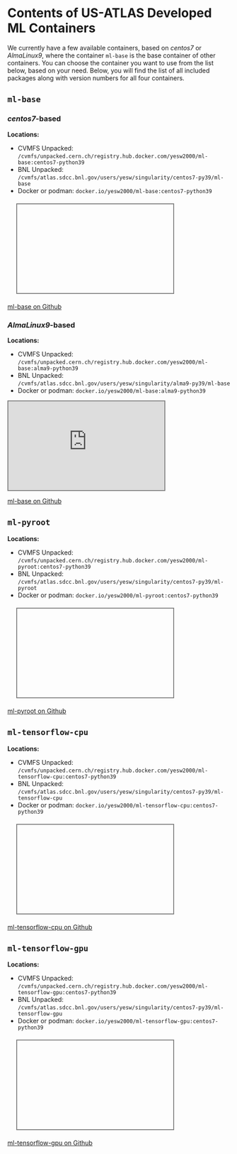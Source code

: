 # Contents of US-ATLAS Developed ML Containers

We currently have a few available containers, based on *centos7* or *AlmaLinux9*,
where the container `ml-base` is the base container of other containers.
You can choose the container you want to use from the list below, based on your need.
Below, you will find the list of all included packages along with version numbers for all four containers.

## `ml-base`

### *centos7*-based

**Locations:**

- CVMFS Unpacked: `/cvmfs/unpacked.cern.ch/registry.hub.docker.com/yesw2000/ml-base:centos7-python39`
- BNL Unpacked: `/cvmfs/atlas.sdcc.bnl.gov/users/yesw/singularity/centos7-py39/ml-base`
- Docker or podman: `docker.io/yesw2000/ml-base:centos7-python39`

<body>
<div style="width:70%; height:200px; margin:20px; border:2px solid grey; overflow-y:auto">
<script src="https://emgithub.com/embed-v2.js?target=https%3A%2F%2Fgithub.com%2Fusatlas%2FML-Containers%2Fblob%2Fmain%2Fcentos7%2Fml-base%2Fpython38%2Flist-of-pkgs-inside.txt&style=default&type=code&showFullPath=on"></script>
</div>
</body>

[ml-base on Github](https://github.com/usatlas/ML-Containers/tree/main/centos7/ml-base)

### *AlmaLinux9*-based

**Locations:**

- CVMFS Unpacked: `/cvmfs/unpacked.cern.ch/registry.hub.docker.com/yesw2000/ml-base:alma9-python39`
- BNL Unpacked: `/cvmfs/atlas.sdcc.bnl.gov/users/yesw/singularity/alma9-py39/ml-base`
- Docker or podman: `docker.io/yesw2000/ml-base:alma9-python39`

<body>
<iframe frameborder="0" scrolling="yes" style="width:70%; height:200px; border:2px solid grey;" allow="clipboard-write" src="https://emgithub.com/iframe.html?target=https%3A%2F%2Fgithub.com%2Fusatlas%2FML-Containers%2Fblob%2Fmain%2Falma9%2Fml-base%2Fpython39%2Flist-of-pkgs-inside.txt&style=default&type=code&showBorder=on&showLineNumbers=on&showCopy=on"></iframe>
</body>

[ml-base on Github](https://github.com/usatlas/ML-Containers/tree/main/alma9/ml-base)


## `ml-pyroot`

**Locations:**

- CVMFS Unpacked: `/cvmfs/unpacked.cern.ch/registry.hub.docker.com/yesw2000/ml-pyroot:centos7-python39`
- BNL Unpacked:	`/cvmfs/atlas.sdcc.bnl.gov/users/yesw/singularity/centos7-py39/ml-pyroot`
- Docker or podman: `docker.io/yesw2000/ml-pyroot:centos7-python39`

<body>
<div style="width:70%; height:200px; margin:20px; border:2px solid grey; overflow-y:auto">
<script src="https://emgithub.com/embed-v2.js?target=https%3A%2F%2Fgithub.com%2Fusatlas%2FML-Containers%2Fblob%2Fmain%2Fcentos7%2Fml-pyroot%2Fpython38%2Flist-of-pkgs-inside.txt&style=default&type=code&showFullPath=on"></script>
</div>
</body>

[ml-pyroot on Github](https://github.com/usatlas/ML-Containers/tree/main/centos7/ml-pyroot)

## `ml-tensorflow-cpu`

**Locations:**

- CVMFS Unpacked: `/cvmfs/unpacked.cern.ch/registry.hub.docker.com/yesw2000/ml-tensorflow-cpu:centos7-python39`
- BNL Unpacked:	`/cvmfs/atlas.sdcc.bnl.gov/users/yesw/singularity/centos7-py39/ml-tensorflow-cpu`
- Docker or podman: `docker.io/yesw2000/ml-tensorflow-cpu:centos7-python39`

<body>
<div style="width:70%; height:200px; margin:20px; border:2px solid grey; overflow-y:auto">
<script src="https://emgithub.com/embed-v2.js?target=https%3A%2F%2Fgithub.com%2Fusatlas%2FML-Containers%2Fblob%2Fmain%2Fcentos7%2Fml-tensorflow-cpu%2Fpython38%2Flist-of-pkgs-inside.txt&style=default&type=code&showFullPath=on"></script>
</div>
</body>

[ml-tensorflow-cpu on Github](https://github.com/usatlas/ML-Containers/tree/main/centos7/ml-tensorflow-cpu)

## `ml-tensorflow-gpu`

**Locations:**

- CVMFS Unpacked: `/cvmfs/unpacked.cern.ch/registry.hub.docker.com/yesw2000/ml-tensorflow-gpu:centos7-python39`
- BNL Unpacked: `/cvmfs/atlas.sdcc.bnl.gov/users/yesw/singularity/centos7-py39/ml-tensorflow-gpu`
- Docker or podman: `docker.io/yesw2000/ml-tensorflow-gpu:centos7-python39`

<body>
<div style="width:70%; height:200px; margin:20px; border:2px solid grey; overflow-y:auto">
<script src="https://emgithub.com/embed-v2.js?target=https%3A%2F%2Fgithub.com%2Fusatlas%2FML-Containers%2Fblob%2Fmain%2Fcentos7%2Fml-tensorflow-gpu%2Fpython38%2Flist-of-pkgs-inside.txt&style=default&type=code&showFullPath=on"></script>
</div>
</body>

[ml-tensorflow-gpu on Github](https://github.com/usatlas/ML-Containers/tree/main/centos7/ml-tensorflow-gpu)
